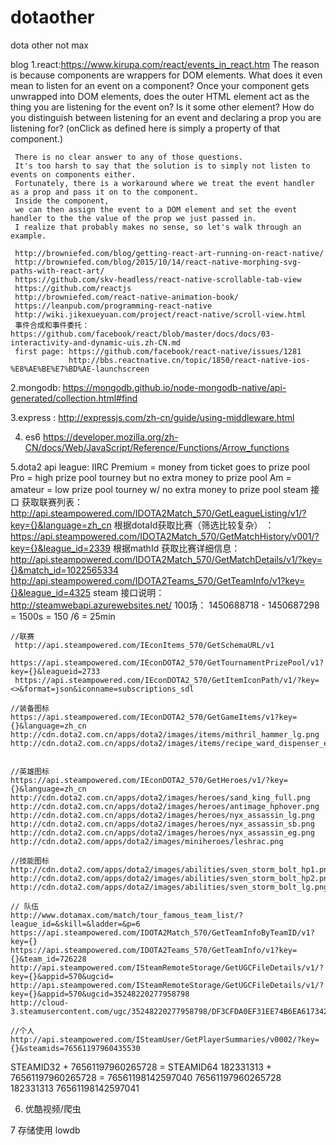 # dotaother
dota other not max



blog
1.react:https://www.kirupa.com/react/events_in_react.htm
     The reason is because components are wrappers for DOM elements.
     What does it even mean to listen for an event on a component?
     Once your component gets unwrapped into DOM elements, does the outer HTML element act as the thing you are listening for the event on?
     Is it some other element?
     How do you distinguish between listening for an event and declaring a prop you are listening for?
     (onClick as defined here is simply a property of that component.)

     There is no clear answer to any of those questions.
     It's too harsh to say that the solution is to simply not listen to events on components either.
     Fortunately, there is a workaround where we treat the event handler as a prop and pass it on to the component.
     Inside the component,
     we can then assign the event to a DOM element and set the event handler to the the value of the prop we just passed in.
     I realize that probably makes no sense, so let's walk through an example.

     http://browniefed.com/blog/getting-react-art-running-on-react-native/
     http://browniefed.com/blog/2015/10/14/react-native-morphing-svg-paths-with-react-art/
     https://github.com/skv-headless/react-native-scrollable-tab-view
     https://github.com/reactjs
     http://browniefed.com/react-native-animation-book/
     https://leanpub.com/programming-react-native
     http://wiki.jikexueyuan.com/project/react-native/scroll-view.html
     事件合成和事件委托： https://github.com/facebook/react/blob/master/docs/docs/03-interactivity-and-dynamic-uis.zh-CN.md
     first page: https://github.com/facebook/react-native/issues/1281
                 http://bbs.reactnative.cn/topic/1850/react-native-ios-%E8%AE%BE%E7%BD%AE-launchscreen


2.mongodb: https://mongodb.github.io/node-mongodb-native/api-generated/collection.html#find

3.express : http://expressjs.com/zh-cn/guide/using-middleware.html

4. es6 https://developer.mozilla.org/zh-CN/docs/Web/JavaScript/Reference/Functions/Arrow_functions

5.dota2 api
   league: IIRC Premium = money from ticket goes to prize pool
           Pro = high prize pool tourney but no extra money to prize pool
           Am = amateur = low prize pool tourney w/ no extra money to prize pool
    steam 接口
    获取联赛列表：　http://api.steampowered.com/IDOTA2Match_570/GetLeagueListing/v1/?key={}&language=zh_cn
    根据dotaId获取比赛（筛选比较复杂） ：https://api.steampowered.com/IDOTA2Match_570/GetMatchHistory/v001/?key={}&league_id=2339
    根据mathId 获取比赛详细信息： http://api.steampowered.com/IDOTA2Match_570/GetMatchDetails/v1/?key={}&match_id=1022565334
    http://api.steampowered.com/IDOTA2Teams_570/GetTeamInfo/v1?key={}&league_id=4325
    steam 接口说明：
         http://steamwebapi.azurewebsites.net/
    100场： 1450688718 - 1450687298 = 1500s = 150 /6 = 25min


    //联赛
     http://api.steampowered.com/IEconItems_570/GetSchemaURL/v1
     https://api.steampowered.com/IEconDOTA2_570/GetTournamentPrizePool/v1?key={}&leagueid=2733
     https://api.steampowered.com/IEconDOTA2_570/GetItemIconPath/v1/?key=<>&format=json&iconname=subscriptions_sdl

    //装备图标
    https://api.steampowered.com/IEconDOTA2_570/GetGameItems/v1?key={}&language=zh_cn
    http://cdn.dota2.com.cn/apps/dota2/images/items/mithril_hammer_lg.png
    http://cdn.dota2.com.cn/apps/dota2/images/items/recipe_ward_dispenser_eg.png


    //英雄图标
    https://api.steampowered.com/IEconDOTA2_570/GetHeroes/v1/?key={}&language=zh_cn
    http://cdn.dota2.com.cn/apps/dota2/images/heroes/sand_king_full.png
    http://cdn.dota2.com.cn/apps/dota2/images/heroes/antimage_hphover.png
    http://cdn.dota2.com.cn/apps/dota2/images/heroes/nyx_assassin_lg.png
    http://cdn.dota2.com.cn/apps/dota2/images/heroes/nyx_assassin_sb.png
    http://cdn.dota2.com.cn/apps/dota2/images/heroes/nyx_assassin_eg.png
    http://cdn.dota2.com/apps/dota2/images/miniheroes/leshrac.png

    //技能图标
    http://cdn.dota2.com/apps/dota2/images/abilities/sven_storm_bolt_hp1.png
    http://cdn.dota2.com/apps/dota2/images/abilities/sven_storm_bolt_hp2.png
    http://cdn.dota2.com/apps/dota2/images/abilities/sven_storm_bolt_lg.png

    // 队伍
    http://www.dotamax.com/match/tour_famous_team_list/?league_id=&skill=&ladder=&p=6
    https://api.steampowered.com/IDOTA2Match_570/GetTeamInfoByTeamID/v1?key={}
    https://api.steampowered.com/IDOTA2Teams_570/GetTeamInfo/v1?key={}&team_id=726228
    http://api.steampowered.com/ISteamRemoteStorage/GetUGCFileDetails/v1/?key={}&appid=570&ugcid=
    http://api.steampowered.com/ISteamRemoteStorage/GetUGCFileDetails/v1/?key={}&appid=570&ugcid=35248220277958798
    http://cloud-3.steamusercontent.com/ugc/35248220277958798/DF3CFDA0EF31EE74B6EA617342CB6B24CE402471/

    //个人
    http://api.steampowered.com/ISteamUser/GetPlayerSummaries/v0002/?key={}&steamids=76561197960435530


   STEAMID32 + 76561197960265728 = STEAMID64
   182331313 + 76561197960265728 = 76561198142597040
   76561197960265728
           182331313
   76561198142597041


   6. 优酷视频/爬虫


   7 存储使用 lowdb



